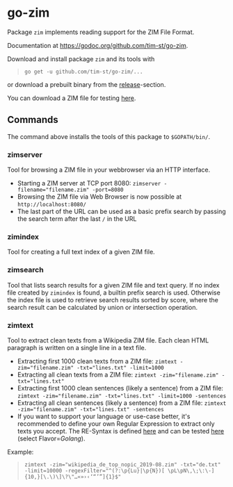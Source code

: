 # go-zim

Package `zim` implements reading support for the ZIM File Format.

Documentation at <https://godoc.org/github.com/tim-st/go-zim>.

Download and install package `zim` and its tools with

>`go get -u github.com/tim-st/go-zim/...`

or download a prebuilt binary from the [release](https://github.com/tim-st/go-zim/releases)-section.

You can download a ZIM file for testing [here](https://download.kiwix.org/zim/).

## Commands

The command above installs the tools of this package to `$GOPATH/bin/`.

### zimserver

Tool for browsing a ZIM file in your webbrowser via an HTTP interface.

* Starting a ZIM server at TCP port 8080: `zimserver -filename="filename.zim" -port=8080`
* Browsing the ZIM file via Web Browser is now possible at `http://localhost:8080/`
* The last part of the URL can be used as a basic prefix search by passing the search term after the last `/` in the URL

### zimindex

Tool for creating a full text index of a given ZIM file.

### zimsearch

Tool that lists search results for a given ZIM file and text query.
If no index file created by `zimindex` is found, a builtin prefix search is used. Otherwise the index file is used to retrieve search results sorted by score, where the search result can be calculated by union or intersection operation.

### zimtext

Tool to extract clean texts from a Wikipedia ZIM file.
Each clean HTML paragraph is written on a single line in a text file.

* Extracting first 1000 clean texts from a ZIM file: `zimtext -zim="filename.zim" -txt="lines.txt" -limit=1000`
* Extracting all clean texts from a ZIM file: `zimtext -zim="filename.zim" -txt="lines.txt"`
* Extracting first 1000 clean sentences (likely a sentence) from a ZIM file: `zimtext -zim="filename.zim" -txt="lines.txt" -limit=1000 -sentences`
* Extracting all clean sentences (likely a sentence) from a ZIM file: `zimtext -zim="filename.zim" -txt="lines.txt" -sentences`
* If you want to support your language or use-case better, it's recommended to define your own Regular Expression to extract only texts you accept. The RE-Syntax is defined [here](https://github.com/google/re2/wiki/Syntax) and can be tested [here](https://regex101.com/) (select Flavor=_Golang_).

Example:
> `zimtext -zim="wikipedia_de_top_nopic_2019-08.zim" -txt="de.txt" -limit=10000 -regexFilter="^(?:\p{Lu}|\p{N})[ \pL\pN\,\;\:\-]{10,}[\.\)\]\?\"…«»›‹‘“’”]{1}$"`
